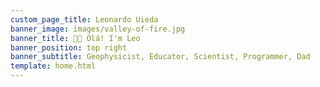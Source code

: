 ```yaml
---
custom_page_title: Leonardo Uieda
banner_image: images/valley-of-fire.jpg
banner_title: 👋🏽 Olá! I'm Leo
banner_position: top right
banner_subtitle: Geophysicist, Educator, Scientist, Programmer, Dad
template: home.html
---
```

